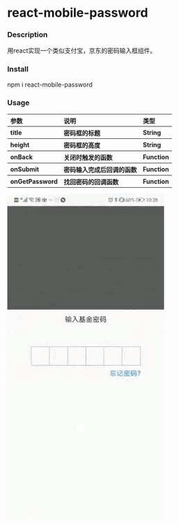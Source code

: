 # react-mobile-password

### Description 
用react实现一个类似支付宝，京东的密码输入框组件。

### Install
npm i react-mobile-password

### Usage
<table style="text-align: left">
  <tr>
    <th>参数</th>
    <th>说明</th>
    <th>类型</th>
  </tr>
  <tr>
    <th>title</th>
    <th>密码框的标题</th>
    <th>String</th>
  </tr>
  
  <tr>
    <th>height</th>
    <th>密码框的高度</th>
    <th>String</th>
  </tr>
  <tr>
    <th>onBack</th>
    <th>关闭时触发的函数</th>
    <th>Function</th>
  </tr>
  <tr>
    <th>onSubmit</th>
    <th>密码输入完成后回调的函数</th>
    <th>Function</th>
  </tr>
  <tr>
    <th>onGetPassword</th>
    <th>找回密码的回调函数</th>
    <th>Function</th>
  </tr>
</table>

![image](https://github.com/huyaweii/react-mobile-password/blob/master/pwd.gif)
